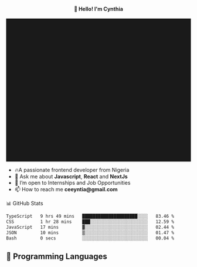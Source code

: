 <h4 align="center">👋 Hello! I'm Cynthia</h4>

<hr style="height:10%; margin-left:0; margin-right:0;" />

<div align="left">
  <ul>
  <li>🔥A passionate frontend developer from Nigeria</li>
  <li>💬 Ask me about <strong>Javascript</strong>, <strong>React</strong> and <strong> NextJs</strong></li>
  <li>👯 I’m open to Internships and Job Opportunities</li>
  <li>📫 How to reach me <strong>ceeyntia@gmail.com</strong></li>
</ul>
</div
  
## 📊 GitHub Stats

<!--START_SECTION:waka-->

```txt
TypeScript   9 hrs 49 mins   █████████████████████░░░░   83.46 %
CSS          1 hr 28 mins    ███░░░░░░░░░░░░░░░░░░░░░░   12.59 %
JavaScript   17 mins         ▓░░░░░░░░░░░░░░░░░░░░░░░░   02.44 %
JSON         10 mins         ▒░░░░░░░░░░░░░░░░░░░░░░░░   01.47 %
Bash         0 secs          ░░░░░░░░░░░░░░░░░░░░░░░░░   00.04 %
```

<!--END_SECTION:waka-->

## 💬 Programming Languages

<!--START_SECTION:languages-->
<!--END_SECTION:languages-->
